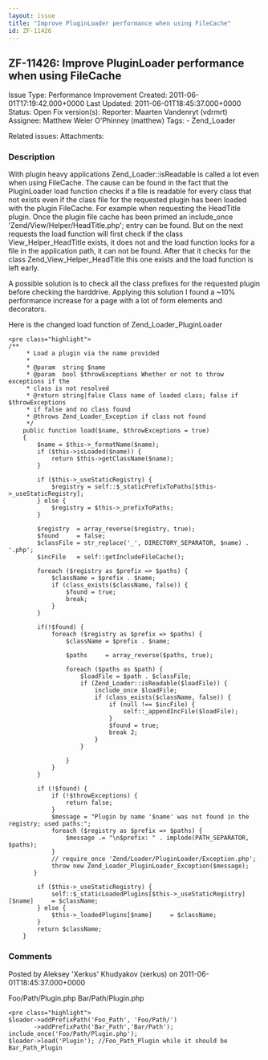 ```yaml
---
layout: issue
title: "Improve PluginLoader performance when using FileCache"
id: ZF-11426
---
```


ZF-11426: Improve PluginLoader performance when using FileCache
---------------------------------------------------------------

 Issue Type: Performance Improvement Created: 2011-06-01T17:19:42.000+0000 Last Updated: 2011-06-01T18:45:37.000+0000 Status: Open Fix version(s): 
 Reporter:  Maarten Vandenryt (vdrmrt)  Assignee:  Matthew Weier O'Phinney (matthew)  Tags: - Zend\_Loader
 
 Related issues: 
 Attachments: 
### Description

With plugin heavy applications Zend\_Loader::isReadable is called a lot even when using FileCache. The cause can be found in the fact that the PluginLoader load function checks if a file is readable for every class that not exists even if the class file for the requested plugin has been loaded with the plugin FileCache. For example when requesting the HeadTitle plugin. Once the plugin file cache has been primed an include\_once 'Zend/View/Helper/HeadTitle.php'; entry can be found. But on the next requests the load function will first check if the class View\_Helper\_HeadTitle exists, it does not and the load function looks for a file in the application path, it can not be found. After that it checks for the class Zend\_View\_Helper\_HeadTitle this one exists and the load function is left early.

A possible solution is to check all the class prefixes for the requested plugin before checking the harddrive. Applying this solution I found a ~10% performance increase for a page with a lot of form elements and decorators.

Here is the changed load function of Zend\_Loader\_PluginLoader

 
    <pre class="highlight">
    /**
         * Load a plugin via the name provided
         *
         * @param  string $name
         * @param  bool $throwExceptions Whether or not to throw exceptions if the
         * class is not resolved
         * @return string|false Class name of loaded class; false if $throwExceptions
         * if false and no class found
         * @throws Zend_Loader_Exception if class not found
         */
        public function load($name, $throwExceptions = true)
        {
            $name = $this->_formatName($name);
            if ($this->isLoaded($name)) {       
                return $this->getClassName($name);
            }
    
            if ($this->_useStaticRegistry) {
                $registry = self::$_staticPrefixToPaths[$this->_useStaticRegistry];
            } else {
                $registry = $this->_prefixToPaths;
            }
    
            $registry  = array_reverse($registry, true);
            $found     = false;
            $classFile = str_replace('_', DIRECTORY_SEPARATOR, $name) . '.php';
            $incFile   = self::getIncludeFileCache();
            
            foreach ($registry as $prefix => $paths) {
                $className = $prefix . $name;        
                if (class_exists($className, false)) {            
                    $found = true;
                    break;
                }
            }
            
            if(!$found) { 
                foreach ($registry as $prefix => $paths) {
                    $className = $prefix . $name;           
        
                    $paths     = array_reverse($paths, true);
                    
                    foreach ($paths as $path) {            
                        $loadFile = $path . $classFile;                 
                        if (Zend_Loader::isReadable($loadFile)) {                   
                            include_once $loadFile;
                            if (class_exists($className, false)) {
                                if (null !== $incFile) {
                                    self::_appendIncFile($loadFile);
                                }
                                $found = true;
                                break 2;
                            }
                        }
                        
                    }
                }
            }
    
            if (!$found) {
                if (!$throwExceptions) {
                    return false;
                }
                $message = "Plugin by name '$name' was not found in the registry; used paths:";
                foreach ($registry as $prefix => $paths) {
                    $message .= "\n$prefix: " . implode(PATH_SEPARATOR, $paths);
                }
                // require_once 'Zend/Loader/PluginLoader/Exception.php';
                throw new Zend_Loader_PluginLoader_Exception($message);
           }
    
            if ($this->_useStaticRegistry) {
                self::$_staticLoadedPlugins[$this->_useStaticRegistry][$name]     = $className;
            } else {
                $this->_loadedPlugins[$name]     = $className;
            }       
            return $className;
        }


 

 

### Comments

Posted by Aleksey 'Xerkus' Khudyakov (xerkus) on 2011-06-01T18:45:37.000+0000

Foo/Path/Plugin.php Bar/Path/Plugin.php

 
    <pre class="highlight">
    $loader->addPrefixPath('Foo_Path', 'Foo/Path/')
           ->addPrefixPath('Bar_Path','Bar/Path');
    include_once('Foo/Path/Plugin.php');
    $loader->load('Plugin'); //Foo_Path_Plugin while it should be Bar_Path_Plugin 


 

 